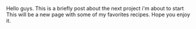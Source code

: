 Hello guys.
This is a briefly post about the next project i'm about to start
This will be a new page with some of my favorites recipes.
Hope you enjoy it.